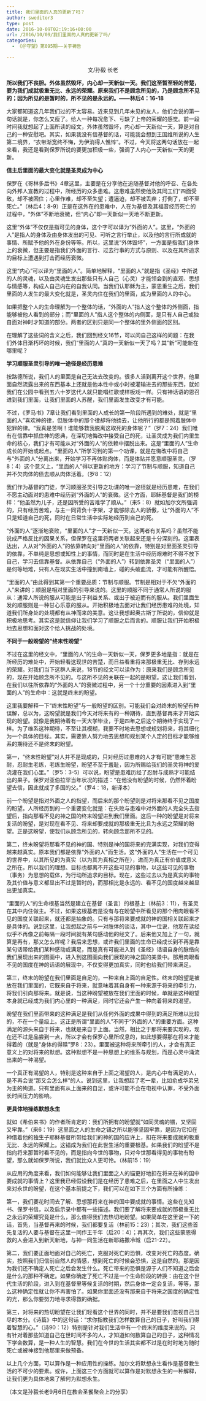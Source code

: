 ```yaml
---
title: 我们里面的人真的更新了吗？
author: sweditor3
type: post
date: 2016-10-09T02:19:16+00:00
url: /2016/10/09/我们里面的人真的更新了吗/
categories:
  - 《＠守望》第095期——关于祷告

---
```

<p style="text-align: center;">
  文/孙毅 长老
</p>

<p style="text-align: left;">
  <strong>所以我们不丧胆。外体虽然毁坏，内心却一天新似一天。我们这至暂至轻的苦楚，要为我们成就极重无比、永远的荣耀。原来我们不是顾念所见的，乃是顾念所不见的；因为所见的是暂时的，所不见的是永远的。——林后4：16-18</strong>
</p>

大家都知道这几年我们过的不太容易。近来见到几年未见的友人，他们会说的第一句话就是，你怎么又瘦了。给人一种每况愈下、亏缺了上帝的荣耀的感觉。前一段时间我就想起了上面所读的经文，外体虽然毁坏，内心却一天新似一天，算是对自己的一种安慰吧。其实，如果我没有信基督的话，可能我会想到王国维所说的人生第二境界，“衣带渐宽终不悔，为伊消得人憔悴”。不过，今天将这两句话放在一起来看，我还是看到保罗所说的要更加积极一些，强调了人内心一天新似一天的更新。

**信主后里面的最大变化就是圣灵成为中心**

保罗在《哥林多后书》4章这里，主要是在分享他在追随基督对他的呼召、在各处向外邦人宣教的过程中，所经历的众多患难。这患难虽然使他及其同工们“四面受敌，却不被困住；心里作难，却不至失望；遭逼迫，却不被丢弃；打倒了，却不至死亡。”（林后4：8-9）正是在这外在的患难中，人在为基督及其福音经历死亡的过程中，“外体”不断地衰微，但“内心”却一天新似一天地不断更新。

这里“外体”不仅仅是指可见的身体，这个字可以译为“外面的人”。这里，“外面的人”是指人的身体及由身体发出的可见、可听之言行举止，以及他的言行所成就的事情、所赋予他的外在身份等等。所以，这里说“外体毁坏”，一方面是指我们身体上的衰微，但主要是指我们外面的言行、过去行事的方式与原则、以及在其所追求的目标上遭遇到打击而经历衰微。

这里“内心”可以译为“里面的人”。简单地解释，“里面的人”就是指《圣经》中所说的人的灵魂，以及由灵魂生发出那些只有人自己（心灵）才能领会到的直观、思想与情感等，构成人自己内在的自我认同。当我们认耶稣为主，蒙恩重生之后，我们里面的人发生的最大变化就是，圣灵内住在我们的里面，成为里面的人的中心。

如果把整个人的生命理解为一个整体的话，“外面的人”指人这个整体的外侧面，指能够被他人看到的部分；而“里面的人”指人这个整体的内侧面，是只有人自己或独自面对神时才知道的部分。两者的区别只是同一个整体的里外侧面的区别。

在理解了这些词的含义之后，我们回到经文16节，可以问自己这样的问题：在我们外体日渐朽坏的时候，我们“里面的人”真的一天新似一天了吗？其“新”可能新在哪里呢？

**学习顺服圣灵引导的唯一途径是经历患难**

按路德所说，我们人的里面是自己无法去改变的。很多人活到离开这个世界，他里面自然流露出来的东西基本上还就是他本性中或小时被灌输进去的那些东西，就如我们在公园中看到五六十岁这代人就只能唱红歌或样板戏一样。只有神话语的恩召进到我们里面，让我们里面的人苏醒，我们里面发生改变才有可能。

不过，《罗马书》7章让我们看到里面的人成长的第一阶段所遇到的难处，就是“里面的人”喜欢神的律，但肢体中的那个律却将他掳去，让他所行的都是照着肢体中犯罪的律。“我真是苦啊！谁能够救我脱离这取死的身体呢？”（罗7：24）我们唯有在信靠中抓住神的恩典，在深切地悔改中接受自己的死，让圣灵成为我们内里生命的核心，我们才有可能从对“外面的人”的依赖中摆脱出来。这是“里面的人”生命成长的开始或起点。“里面的人”所学习到的第一个功课，就是在悔改中将自己与“外面的人”分离出来，开始学习不再体贴肉体，而是体贴并愿意顺服圣灵。（罗8：4）这个意义上，“里面的人”得以更新的地方：学习了节制与顺服，知道自己并不欠肉体的债去顺从肉体活着。（罗8：12）

我们作为基督的门徒，学习顺服圣灵引导之功课的唯一途径就是经历患难，在我们不愿主动面对的患难中经历到“外面的人”的衰微。这个方面，耶稣基督是我们的榜样：“他虽然为儿子，还是因所受的苦难学了顺从。”（来5：8）就如加尔文所强调的，只有经历苦难，与主一同背负十字架，才能够除去人的骄傲，让“外面的人”不只是知道自己的死，同时在日常生活中实际地经历到自己的死。

“外面的人”逐渐地衰败，“里面的人”才一天新似一天。这两者有关系吗？虽然不能说成严格反比的因果关系，但保罗在这里将两者关联起来还是十分深刻的。这里表达出，人从对“外面的人”的依靠转向对“里面的人”的依靠，特别是对里面圣灵引导的依靠，不单纯是思想或知性上的事情，而同时是在生活中经历艰难时不得不放下自己，学习去信靠基督。从依靠自己（“外面的人”）转到依靠圣灵（“里面的人”）是何等地难，只有人在现实生活中撞到南墙上，碰的头破血流，才可能有所醒悟。

“里面的人”由此得到其第一个重要品质：节制与顺服。节制是相对于不欠“外面的人”来讲的；顺服是相对里面的引导来说的。这里的顺服不同于通常人所说的服从：通常人所说的服从可能是出于利益关系、或出于被迫而有的服从。我们里面生发的顺服则是一种甘心乐意的服从。开始积极地去面对让我们经历患难的处境，知道我们所身处的处境都有从神而来的美意。这让我想起奥古斯丁所说的，信仰就是积极地思考。其实这是就信仰让我们学习了顺服之后而言的。顺服让我们开始积极地去思想和面对这个给人挑战的处境。

**不同于一般盼望的“终末性盼望”**

不过在这里的经文中，“里面的人”的生命一天新似一天，保罗更多地是指：就是在所经历的难处中，开始轻看这现世的苦楚，而日益看重将来那极重无比、存到永远的荣耀。对我们当下这群人来说，18节的经文可以读作为：原来我们是顾念所见的，现在开始顾念所不见的。与这所不见的关联在一起的是盼望。这让我们看到，在我们以往所依靠的“外面的人”的衰微过程中，另一个十分重要的因素进入到“里面的人”的生命中：这就是终末的盼望。

这里我要解释一下“终末性盼望”与一般盼望的区别。可能我们会对终末的盼望有种误解，总以为，这盼望就是我们今天对将来有的一种期待，直到基督再来才开始实现的盼望。就像是我期待着有一天大学毕业，于是四年之后这个期待终于实现了一样。为了维系这种期待，不至让其模糊，我要不时地去思想或规划将来，将其细化为一个具体的目标。其实，需要靠人努力地去思想和规划某个人定的目标才能够维系的期待还不是终末的盼望。

第一，“终末性盼望”对人并不是现成的，只对经历过患难的人才有可能“患难生忍耐，忍耐生老练，老练生盼望，盼望不至于羞耻，因为所赐给我们的圣灵将神的爱浇灌在我们心里。”（罗5：3-5）可以说，盼望是患难历经了忍耐与成熟才可能结出的果子。保罗对亚伯拉罕当年状况的描述：“在他没有盼望的时候，仍然怀着盼望去信，因此就成了多国的父。”（罗4：18，新译本）

前一个盼望是指对外面之人的指望，而后来的那个盼望则是对将来那看不见之国度的盼望。人所经历到的一个重要变化就是：在失败与患难中对外面的人完全失去指望后，指向那看不见的神之国的终末盼望进到我们里面。这后一种的盼望是对将来复活的盼望，是对现在看不见、将来却要成就的那极重无比且为永远之荣耀的盼望。正是这盼望，使我们从顾念所见的，转向顾念那所不见的。

第二，终末盼望将那看不见的神的国、特别是神的国将来的完满实现，对我们变得越来越真实。原本我们都是依靠“外面的人”而生活。这“外面的人”生活在一个可见的世界中，以其所见的为真实（以为其为真相之所在），进而为真正有价值或意义之所在。所以我们的理想、目标也都离不开这些可见的事物，以这些可见的事物（事务）为思想的载体，为行动所追求的目标。现在，这些过去以为是真实的事物及其价值与意义都显出不过是暂时的，而那相比是永远的、看不见的国度越来越显出更加真实。

“里面的人”的生命根基当然是建立在基督（圣言）的根基上（林前3：11），有圣灵在其中内住做主。不过，如果这根基若是没有与在盼望中所看见的那个用肉眼看不见的国度关联起来，就还都是抽象的。只有与那将来要成就的神的国相关联起来才是具体的。说到这里，让我想起之前与一对肢体的谈话，其中一位说，他现在读经似乎不再像之前每隔一段时间就有某句感动他的经文了。后来他又加上了一句，就算是再有，那又怎么样呢？我后来思想，或许我们里面的生命已经成长到不再是靠某句话带给我们某种感动或满足，而是真有可能进入到《圣经》话语自身的脉络向我们展现出来的图画中，进入到这图画向我们展现的神之国的美景中。那用肉眼看不见的国度在神的话语的展现中，不仅变得更加真实，同时也给我们带来满足。

第三，终末的盼望在我们里面是自足的，一种来自上面的自足性。终末的盼望是被放在我们里面的，它既来自于将来，就意味着其自身有一种来源于将来的牵引力，将我们引向那将来。就是说，当这种盼望被放在我们里面的时候，单就是这种盼望本身就已经成为我们内心里的一种满足，同时它还会产生一种向着将来的渴望。

盼望在我们里面带来的这种满足是我们从任何外面的成果中得到的满足所难以比较的，不在一个量级上。这正是所谓“里面的人”不同于“外面的人”的重要方面。这种满足的源头来自于将来，也就是来自于上面。当然，相比之于那将来要实现的，现在还不过是品尝到一点，所以才会有保罗心里所叹息的，如此想要得那在将来才能得着的（就是“身体的得赎”罗8：23）。里面被这种将来所牵引的人，才会有真正意义上的对将来的默想。这种默想不是一种思想上的维系与规划，而是心灵中涌流出来的一种渴望。

一个真正有渴望的人，特别是这种来自于上面之渴望的人，是内心中有满足的人，是不再会说“那又会怎么样”的人。说到这里，让我想起了老一辈，比如俞成华弟兄为主的殉道。只有里面有从上面来的自足，或许可能不会在电视中认罪，不受外面长时间压力的影响。

**更具体地操练默想永生**

就如《希伯来书》的作者所肯定的：我们所拥有的盼望就“如同灵魂的锚，又坚固又牢靠。”（来6：19）这里面之人的生命之锚之所以能够坚固牢靠，是因为它扣在神借着他的独生子耶稣基督所带给我们的神的国的应许上，扣在将来要成就的极重无比、永远的荣耀上。这锚成为我们在此世生活的重要根基。如果我们的盼望不是指向将来那暂时看不见的，而是指向今世的事物，只对今世那看得见的事物有盼望，那么就如保罗所说，我们就比众人更可怜。（林前15：19）

从应用的角度来看，我们如何能够让我们里面之人的锚更好地扣在将来在神的国中要成就的事情上？这里我已经假设我们是在经历了患难之后，在里面之人中生发出来对永世的盼望，在这个基本前提之下，我们可以在如下三个方面有所操练：

第一，我们要花时间去了解、思想那将来在神的国中要成就的事情。这些在先知书、保罗书信，以及启示录中都有一些描述。我们要了解将来要成就的那极重无比之永远的荣耀究竟是什么，那么值得我们去热切地盼望。如果简单在这里说一下的话，首先，当基督再来的时候，我们都要复活（林前15：23）；其次，我们这些首先复活的人要与基督在这里一同作王千年（启20：4）；再其次，我们这些蒙恩得救的人会进入到新天新地，与神一同生活在新耶路撒冷城（启21-22）。

第二，我们要正面地面对自己的死亡，克服对死亡的恐惧，改变对死亡的态度。确实，按照我们归信前自然人的情感，想到死亡的时候会恐惧，这是自然的。那是因为我们还不确定人死亡之后会发生什么。死亡带来的恐惧是源于人们不知道之后会是什么的那种不确定。如果你确定了死亡不过是一个生命阶段的转换：由在这个世代生活的阶段，进入到在基督里等候复活的时期，然后身体一定会复活，等等，那么这种确定性就让你不再害怕了。如果你里面还没有那来自于将来之国度的确定性的光，那么你要努力地寻求得救的确据。

第三，对将来的热切盼望在让我们轻看这个世界的同时，并不是要我们忽视自己当尽的本分。《诗篇》中的这句话：“求你指教我们怎样数算自己的日子，好叫我们得着智慧的心。”（诗90：12）特别是针对我们生活中有一个终末的维度来说的。只有针对着那些知道自己在世时间不多的人，才知道如何数算自己的日子，这种情况下学会数算，是一种人生的智慧。我们在今世的生活其实都不过是在时时地为随时死亡或被神接到他那里来做预备。

以上几个方面，可以算作是一种应用性的操练。加尔文将默想永生看作是基督教生活的不可少的要素。或许，上面这三个方面就可以算作是对默想永生的一种解释，让我们更为具体地来了解何为默想永生。

（本文是孙毅长老9月6日在教会圣餐聚会上的分享）
